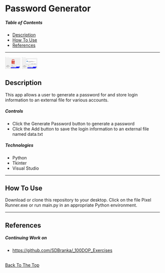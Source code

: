 # Password Generator

##### Table of Contents

- [Description](#description)
- [How To Use](#how-to-use)
- [References](#references)

---


<!-- <!-- <img src="https://github.com/SDBranka/Password_Generator/blob/main/Pw_Generator_Screenshot0.png" width="200" height="200"> -->

<!-- <img src="https://github.com/SDBranka/Password_Generator/blob/main/Pw_Generator_Screenshot1.png" width="200" height="200"> -->

<p float="center">
    <img src="https://github.com/SDBranka/Password_Generator/blob/main/Pw_Generator_Screenshot0.png" width=10% alt="app pic two" />
    <img src="https://github.com/SDBranka/Password_Generator/blob/main/Pw_Generator_Screenshot1.png" width=10% alt="app pic two" />
</p>

## Description

This app allows a user to generate a password for and store login information to an external file for various accounts.

##### Controls

- Click the Generate Password button to generate a password
- Click the Add button to save the login information to an external file named data.txt

##### Technologies

- Python
- Tkinter
- Visual Studio

---

## How To Use

Download or clone this repository to your desktop. Click on the file Pixel Runner.exe or run main.py in an appropriate Python environment.

---

## References

##### Continuing Work on

- https://github.com/SDBranka/_100DOP_Exercises

\
[Back To The Top](#password-generator)